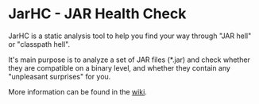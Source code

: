 # JarHC - JAR Health Check

JarHC is a static analysis tool to help you find your way through "JAR hell" or "classpath hell".

It's main purpose is to analyze a set of JAR files (\*.jar) and check whether they are compatible on a binary level, and whether they contain any "unpleasant surprises" for you.

More information can be found in the [wiki](https://bitbucket.org/smarkwal/jarhc/wiki).
